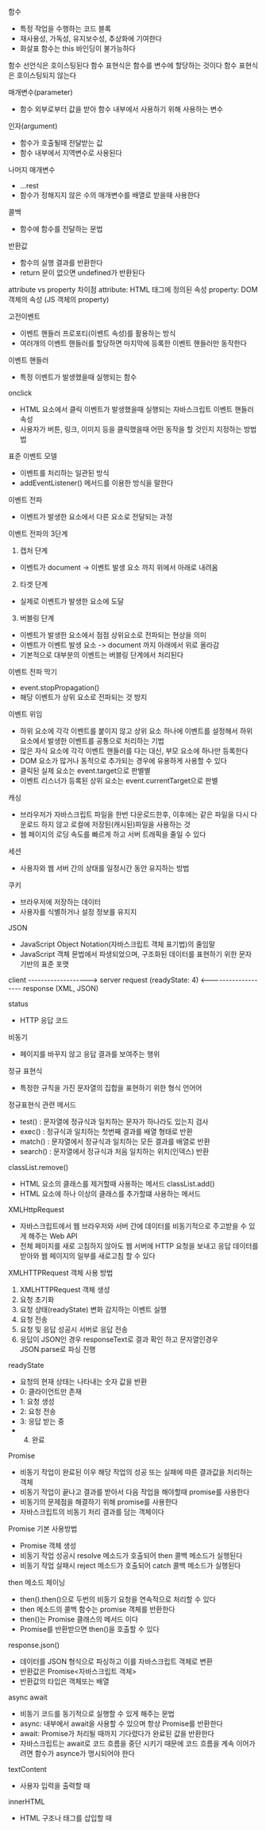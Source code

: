 함수
- 특정 작업을 수행하는 코드 블록
- 재사용성, 가독성, 유지보수성, 추상화에 기여한다
- 화살표 함수는 this 바인딩이 불가능하다


함수 선언식은 호이스팅된다
함수 표현식은 함수를 변수에 할당하는 것이다
함수 표현식은 호이스팅되지 않는다

매개변수(parameter)
- 함수 외부로부터 값을 받아 함수 내부에서 사용하기 위해 사용하는 변수

인자(argument)
- 함수가 호출될때 전달받는 값
- 함수 내부에서 지역변수로 사용된다

나머지 매개변수
- ...rest
- 함수가 정해지지 않은 수의 매개변수를 배열로 받을때 사용한다

콜백
- 함수에 함수를 전달하는 문법

반환값
- 함수의 실행 결과를 반환한다
- return 문이 없으면 undefined가 반환된다

attribute vs property 차이점
attribute: HTML 태그에 정의된 속성
property: DOM 객체의 속성 (JS 객체의 property)

고전이벤트
- 이벤트 핸들러 프로포티(이벤트 속성)를 활용하는 방식
- 여러개의 이벤트 핸들러를 할당하면 마지막에 등록한 이벤트 핸들러만 동작한다


이벤트 핸들러
- 특정 이벤트가 발생했을때 실행되는 함수

onclick
- HTML 요소에서 클릭 이벤트가 발생했을때 실행되는 자바스크립트 이벤트 핸들러 속성
- 사용자가 버튼, 링크, 이미지 등을 클릭했을때 어떤 동작을 할 것인지 지정하는 방법법

표준 이벤트 모델
- 이벤트를 처리하는 일관된 방식
- addEventListener() 메서드를 이용한 방식을 말한다

이벤트 전파
- 이벤트가 발생한 요소에서 다른 요소로 전달되는 과정

이벤트 전파의 3단계
1. 캡처 단계
- 이벤트가 document -> 이벤트 발생 요소 까지 위에서 아래로 내려옴
2. 타겟 단계
- 실제로 이벤트가 발생한 요소에 도달
3. 버블링 단계
- 이벤트가 발생한 요소에서 점점 상위요소로 전파되는 현상을 의미
- 이벤트가 이벤트 발생 요소 -> document 까지 아래에서 위로 올라감
- 기본적으로 대부분의 이벤트는 버블링 단계에서 처리된다

이벤트 전파 막기
- event.stopPropagation()
- 해당 이벤트가 상위 요소로 전파되는 것 방지


이벤트 위임
- 하위 요소에 각각 이벤트를 붙이지 않고 상위 요소 하나에 이벤트를 설정해서 하위 요소에서 발생한 이벤트를 공통으로 처리하는 기법
- 많은 자식 요소에 각각 이벤트 핸들러를 다는 대신, 부모 요소에 하나만 등록한다
- DOM 요소가 많거나 동적으로 추가되는 경우에 유용하게 사용할 수 있다
- 클릭된 실제 요소는 event.target으로 판별별
- 이벤트 리스너가 등록된 상위 요소는 event.currentTarget으로 판별

캐싱
- 브라우저가 자바스크립트 파일을 한번 다운로드한후, 이후에는 같은 파일을 다시 다운로드 하지 않고 로컬에 저장된(캐시된)파일을 사용하는 것
- 웹 페이지의 로딩 속도를 빠르게 하고 서버 트래픽을 줄일 수 있다

세션
- 사용자와 웹 서버 간의 상태를 일정시간 동안 유지하는 방법

쿠키
- 브라우저에 저장하는 데이터
- 사용자를 식별하거나 설정 정보를 유지지

JSON
- JavaScript Object Notation(자바스크립트 객체 표기법)의 줄임말
- JavaScript 객체 문법에서 파생되었으며, 구조화된 데이터를 표현하기 위한 문자 기반의 표준 포맷

client -------------------> server
           request
           (readyState: 4)
       <-------------------
       response
       (XML, JSON)    

status
- HTTP 응답 코드

비동기
- 페이지를 바꾸지 않고 응답 결과를 보여주는 행위

정규 표현식
- 특정한 규칙을 가진 문자열의 집합을 표현하기 위한 형식 언어어


정규표현식 관련 메서드
- test() : 문자열에 정규식과 일치하는 문자가 하나라도 있는지 검사
- exec() : 정규식과 일치하는 첫번째 결과를 배열 형태로 반환
- match() : 문자열에서 정규식과 일치하는 모든 결과를 배열로 반환
- search() : 문자열에서 정규식과 처음 일치하는 위치(인덱스) 반환

classList.remove()
- HTML 요소의 클래스를 제거할때 사용하는 메서드
classList.add()
- HTML 요소에 하나 이상의 클래스를 추가할떄 사용하는 메서드

XMLHttpRequest
- 자바스크립트에서 웹 브라우저와 서버 간에 데이터를 비동기적으로 주고받을 수 있게 해주는 Web API 
- 전체 페이지를 새로 고침하지 않아도 웹 서버에 HTTP 요청을 보내고 응답 데이터를 받아와 웹 페이지의 일부를 새로고침 할 수 있다

XMLHTTPRequest 객체 사용 방법
1. XMLHTTPRequest 객체 생성
2. 요청 초기화
3. 요청 상태(readyState) 변화 감지하는 이벤트 실행
4. 요청 전송
5. 요청 및 응답 성공시 서버로 응답 전송
6. 응답이 JSON인 경우 responseText로 결과 확인 하고 문자열인경우 JSON.parse로 파싱 진행


readyState
- 요청의 현재 상태는 나타내는 숫자 값을 반환
- 0: 클라이언트만 존재
- 1: 요청 생성
- 2: 요청 전송
- 3: 응답 받는 중
- 4. 완료

Promise
- 비동기 작업이 완료된 이우 해당 작업의 성공 또는 실패에 따른 결과값을 처리하는 객체
- 비동기 작업이 끝나고 결과를 받아서 다음 작업을 해야할때 promise를 사용한다
- 비동기의 문제점을 해결하기 위해 promise를 사용한다
- 자바스크립트의 비동기 처리 결과를 담는 객체이다

Promise 기본 사용방법
- Promise 객체 생성
- 비동기 작업 성공시 resolve 메소드가 호출되어 then 콜백 메소드가 실행된다
- 비동기 작업 실패시 reject 메소드가 호출되어 catch 콜백 메소드가 실행된다

then 메소드 체이닝
- then().then()으로 두번의 비동기 요청을 연속적으로 처리할 수 있다
- then 메소드의 콜백 함수는 promise 객체를 반환한다
- then()는 Promise 클래스의 메서드 이다
- Promise를 반환받으면 then()을 호출할 수 있다

response.json()
- 데이터를 JSON 형식으로 파싱하고 이를 자바스크립트 객체로 변환
- 반환값은 Promise<자바스크립트 객체>
- 반환값의 타입은 객체또는 배열

async await
- 비동기 코드를 동기적으로 실행할 수 있게 해주는 문법
- async: 내부에서 await을 사용할 수 있으며 항상 Promise를 반환한다
- await: Promise가 처리될 때까지 기다렸다가 완료된 값을 반환한다
- 자바스크립트는 await로 코드 흐름을 중단 시키기 때문에 코드 흐름을 계속 이어가려면 함수가 asynce가 명시되어야 한다

textContent
- 사용자 입력을 출력할 때

innerHTML
- HTML 구조나 태그를 삽입할 때